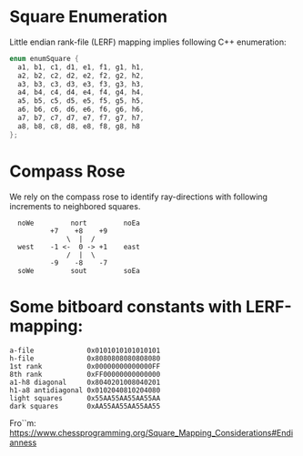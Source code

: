# Square Enumeration

Little endian rank-file (LERF) mapping implies following C++ enumeration:

```C
enum enumSquare {
  a1, b1, c1, d1, e1, f1, g1, h1,
  a2, b2, c2, d2, e2, f2, g2, h2,
  a3, b3, c3, d3, e3, f3, g3, h3,
  a4, b4, c4, d4, e4, f4, g4, h4,
  a5, b5, c5, d5, e5, f5, g5, h5,
  a6, b6, c6, d6, e6, f6, g6, h6,
  a7, b7, c7, d7, e7, f7, g7, h7,
  a8, b8, c8, d8, e8, f8, g8, h8
};
```

# Compass Rose

We rely on the compass rose to identify ray-directions with following increments to neighbored squares.
```
  noWe         nort         noEa
          +7    +8    +9
              \  |  /
  west    -1 <-  0 -> +1    east
              /  |  \
          -9    -8    -7
  soWe         sout         soEa
```

# Some bitboard constants with LERF-mapping:
```
a-file             0x0101010101010101
h-file             0x8080808080808080
1st rank           0x00000000000000FF
8th rank           0xFF00000000000000
a1-h8 diagonal     0x8040201008040201
h1-a8 antidiagonal 0x0102040810204080
light squares      0x55AA55AA55AA55AA
dark squares       0xAA55AA55AA55AA55
```

Fro``m: https://www.chessprogramming.org/Square_Mapping_Considerations#Endianness
